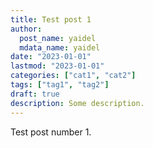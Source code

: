 ```yaml
---
title: Test post 1
author:
  post_name: yaidel
  mdata_name: yaidel
date: "2023-01-01"
lastmod: "2023-01-01"
categories: ["cat1", "cat2"]
tags: ["tag1", "tag2"]
draft: true
description: Some description.
---
```



Test post number 1.
